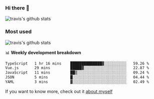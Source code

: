 ### Hi there 👋

<!--
**HondryTravis/HondryTravis** is a ✨ _special_ ✨ repository because its `README.md` (this file) appears on your GitHub profile.

Here are some ideas to get you started:

- 🔭 I’m currently working on ...
- 🌱 I’m currently learning ...
- 👯 I’m looking to collaborate on ...
- 🤔 I’m looking for help with ...
- 💬 Ask me about ...
- 📫 How to reach me: ...
- 😄 Pronouns: ...
- ⚡ Fun fact: ...
-->

![travis's github stats](https://github-readme-stats.vercel.app/api?username=HondryTravis&hide=stars)
### Most used
![travis's github stats](https://github-readme-stats.anuraghazra1.vercel.app/api/top-langs/?username=HondryTravis&layout=compact&hide_title=true)

📊 **Weekly development breakdown**

<!--START_SECTION:waka-->

```txt
TypeScript   1 hr 16 mins    ██████████████▓░░░░░░░░░░   59.26 %
Vue.js       29 mins         █████▓░░░░░░░░░░░░░░░░░░░   22.87 %
JavaScript   11 mins         ██▒░░░░░░░░░░░░░░░░░░░░░░   09.24 %
JSON         5 mins          █░░░░░░░░░░░░░░░░░░░░░░░░   04.44 %
YAML         3 mins          ▓░░░░░░░░░░░░░░░░░░░░░░░░   02.49 %
```

<!--END_SECTION:waka-->

If you want to know more, check out it [about myself](https://hondrytravis.github.io/)
